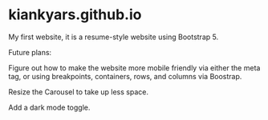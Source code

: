 # kiankyars.github.io
My first website, it is a resume-style website using Bootstrap 5.

Future plans:

Figure out how to make the website more mobile friendly via either the meta
<meta name="viewport" content="initial-scale=1, width=device-width"> tag,
or using breakpoints, containers, rows, and columns via Boostrap.

Resize the Carousel to take up less space.

Add a dark mode toggle.
